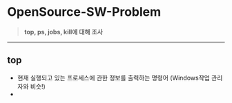 # OpenSource-SW-Problem
>**top, ps, jobs, kill에 대해 조사**
---
## top
+ 현재 실행되고 있는 프로세스에 관한 정보를 출력하는 명령어 (Windows작업 관리자와 비슷!)
+ 
